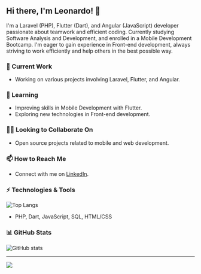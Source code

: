 ## Hi there, I'm Leonardo! 👋

I'm a Laravel (PHP), Flutter (Dart), and Angular (JavaScript) developer passionate about teamwork and efficient coding. Currently studying Software Analysis and Development, and enrolled in a Mobile Development Bootcamp. I'm eager to gain experience in Front-end development, always striving to work efficiently and help others in the best possible way.

### 🔭 Current Work
- Working on various projects involving Laravel, Flutter, and Angular.

### 🌱 Learning
- Improving skills in Mobile Development with Flutter.
- Exploring new technologies in Front-end development.

### 👯‍♂️ Looking to Collaborate On
- Open source projects related to mobile and web development.

### 📫 How to Reach Me
- Connect with me on [LinkedIn]([www.linkedin.com/in/leonardo-espinosa-rivera-286629246](https://www.linkedin.com/in/leonardo-espinosa-rivera-286629246/)).
 

### ⚡ Technologies & Tools
![Top Langs](https://github-readme-stats.vercel.app/api/top-langs/?username=leoespi&theme=dark&layout=compact)
- PHP, Dart, JavaScript, SQL, HTML/CSS

### 📊 GitHub Stats
![GitHub stats](https://github-readme-stats.vercel.app/api?username=leoespi&theme=dark&show_icons=true&count_private=true)

---
[![](https://visitcount.itsvg.in/api?id=leoespi&icon=0&color=0)](https://visitcount.itsvg.in)
